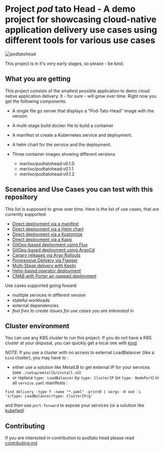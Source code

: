 # Project _pod_ tato Head - A demo project for showcasing cloud-native application delivery use cases using different tools for various use cases

![podtatohead](/images/podtatoHead.png)

This project is in it's very early stages, so please - be kind.

## What you are getting

This project consists of the smallest possible application to demo cloud native
application delivery. It - for sure - will grow over time. Right now you get the following components:

* A single file go server that displays a "Pod-Tato-Head" image with the version
* A multi-stage build docker file to build a container
* A manifest ot create a Kubernetes service and deployment.
* A helm chart for the service and the deployment.
* Three container images showing different versions

  * merlixo/podtatohead:v0.1.0
  * merlixo/podtatohead:v0.1.1
  * merlixo/podtatohead:v0.1.2

## Scenarios and Use Cases you can test with this repository

This list is supposed to grow over time. Here is the list of use cases, that are
currently supported:

* [Direct deployment via a manifest](/delivery/manifest/README.md)
* [Direct deployment via a Helm chart](/delivery/charts/README.md)
* [Direct deployment via a Kustomize](/delivery/kustomize/README.md)
* [Direct deployment via a Kapp](/delivery/kapp/README.md)
* [GitOps-based deployment using Flux](/delivery/flux/README.md)
* [GitOps-based deployment using ArgoCd](/delivery/ArgoCD/README.md)
* [Canary releases via Argo Rollouts](/delivery/ArgoRollout/README.md)
* [Progressive Delivery via Flagger](/delivery/flagger/README.md)
* [Multi-Stage delivery with Keptn](/delivery/keptn/README.md)
* [Helm-based operator deployment](/delivery/podtato-operator/README.md)
* [CNAB with Porter air-gapped deployment](/delivery/CNABwithPorter/README.md)

Use cases supported going foward:

* multiple services in different version
* stateful workloads
* external dependencies
* _feel free to create issues for use cases you are interested in_

## Cluster environment

You can use any K8S cluster to run this project.
If you do not have a K8S cluster at your disposal, you can quickly get a local one with [kind](https://kind.sigs.k8s.io/docs/user/quick-start/).

_NOTE_: If you use a cluster with no access to external LoadBalancer (like a `kind` cluster), you may have to :

- either use a solution like MetalLB to get external IP for your services (see `./setup/metallb/install.sh`)
- or replace `type: LoadBalancer` by `type: ClusterIP` (or `type: NodePort`) in all `service.yaml` manifests :

```
find delivery -type f -name "*.yaml" -print0 | xargs -0 sed -i 's/type: LoadBalancer/type: ClusterIP/g'
```

and then use `port-forward` to expose your services (or a solution like [kubefwd](https://github.com/txn2/kubefwd))

## Contributing

If you are interested in contribution to podtato head please read [contributing.md](contributing.md)
